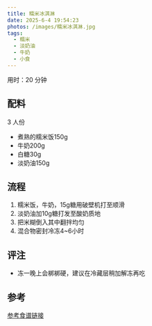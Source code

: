 ```yaml
---
title: 糯米冰淇淋
date: 2025-6-4 19:54:23
photos: /images/糯米冰淇淋.jpg
tags:
  - 糯米
  - 淡奶油
  - 牛奶
  - 小食
---
```


用时：20 分钟

## 配料

3 人份

- 煮熟的糯米饭150g
- 牛奶200g
- 白糖30g
- 淡奶油150g

<!--more-->

## 流程

1. 糯米饭，牛奶，15g糖用破壁机打至顺滑
2. 淡奶油加10g糖打发至酸奶质地
3. 把米糊倒入其中翻拌均匀
4. 混合物密封冷冻4~6小时

## 评注

- 冻一晚上会梆梆硬，建议在冷藏层稍加解冻再吃

## 参考

[参考食谱链接](http://xhslink.com/a/BzF7r7C2DVaeb "打开参考链接")